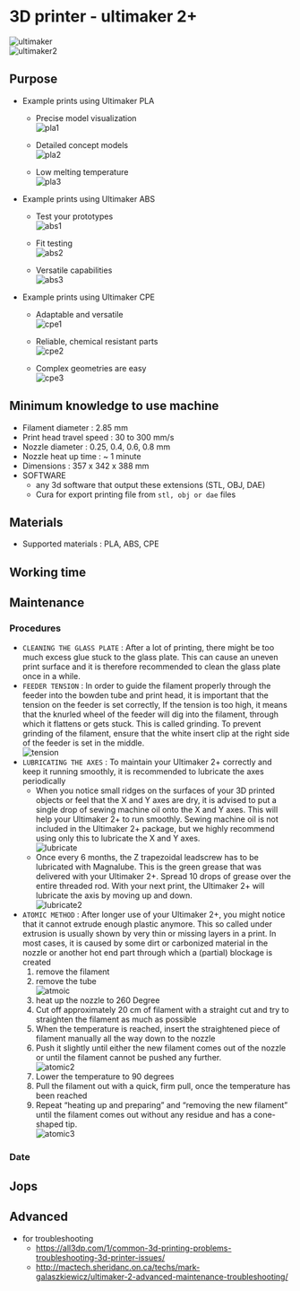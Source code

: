 # 3D printer - ultimaker 2+
![ultimaker](ultimaker.png)   
![ultimaker2](ultimaker2.png)
## Purpose   

- Example prints using Ultimaker PLA
    - Precise model visualization   
    ![pla1](pla1.png)

    - Detailed concept models   
    ![pla2](pla2.png)
    
    - Low melting temperature   
    ![pla3](pla3.png)

- Example prints using Ultimaker ABS
    - Test your prototypes   
    ![abs1](abs1.png)

    - Fit testing   
    ![abs2](abs2.png)

    - Versatile capabilities   
    ![abs3](abs3.png)

- Example prints using Ultimaker CPE
    - Adaptable and versatile   
    ![cpe1](cpe1.png)

    - Reliable, chemical resistant parts   
    ![cpe2](cpe2.png)

    - Complex geometries are easy   
    ![cpe3](cpe3.png)

## Minimum knowledge to use machine
- Filament diameter : 2.85 mm
- Print head travel speed : 30 to 300 mm/s
- Nozzle diameter : 0.25, 0.4, 0.6, 0.8 mm
- Nozzle heat up time : ~ 1 minute
- Dimensions : 357 x 342 x 388 mm
- SOFTWARE
    - any 3d software that output these extensions (STL, OBJ, DAE)
    - Cura for export printing file from `stl, obj or dae` files

## Materials
- Supported materials : PLA, ABS, CPE

## Working time

## Maintenance

### Procedures
- `CLEANING THE GLASS PLATE` : After a lot of printing, there might be too much excess glue stuck to the glass plate. This can cause an uneven print surface and it is therefore recommended to clean the glass plate once in a while.
- `FEEDER TENSION` : In order to guide the filament properly through the feeder into the bowden tube and print head, it is important that the tension on the feeder is set correctly, If the tension is too high, it means that the knurled wheel of the feeder will dig into
the filament, through which it flattens or gets stuck. This is called grinding. To prevent grinding of the filament, ensure that the white insert clip at the right side of the feeder is set in the middle.   
![tension](tension.png)
- `LUBRICATING THE AXES` : To maintain your Ultimaker 2+ correctly and keep it running smoothly, it is recommended to lubricate the axes periodically
    - When you notice small ridges on the surfaces of your 3D printed objects or feel that the X and Y axes are dry, it is advised to put a single drop of sewing machine oil onto the X and Y axes. This will help your Ultimaker 2+ to run smoothly. Sewing machine oil is not included in the Ultimaker 2+ package, but we highly recommend using only this to lubricate the X and Y axes.   
    ![lubricate](lubricant.png)
    - Once every 6 months, the Z trapezoidal leadscrew has to be lubricated with Magnalube. This is the green grease that was delivered with your Ultimaker 2+. Spread 10 drops of grease over the entire threaded rod. With your next print, the Ultimaker 2+ will lubricate the axis by moving up and down.   
    ![lubricate2](lubricate2.png)
- `ATOMIC METHOD` : After longer use of your Ultimaker 2+, you might notice that it cannot extrude enough plastic anymore. This so called under extrusion is usually shown by very thin or missing layers in a print. In most cases, it is caused by some dirt or carbonized material in the nozzle or another hot end part through which a (partial) blockage is created
    1. remove the filament
    2. remove the tube   
    ![atmoic](atomic.png)
    3. heat up the nozzle to 260 Degree
    4. Cut off approximately 20 cm of filament with a straight cut and try to straighten the filament as much as possible
    5. When the temperature is reached, insert the straightened piece of filament manually all the way down to the nozzle
    6. Push it slightly until either the new filament comes out of the nozzle or until the filament cannot be pushed any further.   
    ![atomic2](atomic2.png)
    7. Lower the temperature to 90 degrees
    8.  Pull the filament out with a quick, firm pull, once the temperature has been reached
    9. Repeat “heating up and preparing” and “removing the new filament” until the filament comes out without any residue and has a cone-shaped tip.   
    ![atomic3](atomic3.png)

### Date

## Jops

## Advanced
- for troubleshooting
    - https://all3dp.com/1/common-3d-printing-problems-troubleshooting-3d-printer-issues/
    - http://mactech.sheridanc.on.ca/techs/mark-galaszkiewicz/ultimaker-2-advanced-maintenance-troubleshooting/